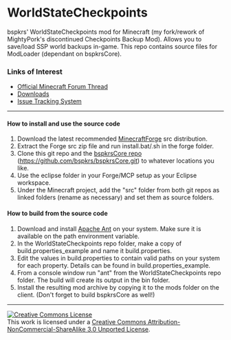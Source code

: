 WorldStateCheckpoints
=================
bspkrs' WorldStateCheckpoints mod for Minecraft (my fork/rework of MightyPork's discontinued Checkpoints Backup Mod).  Allows you to save/load SSP world backups in-game.
This repo contains source files for ModLoader (dependant on bspkrsCore).

### Links of Interest
 - [Official Minecraft Forum Thread](http://www.minecraftforum.net/topic/1548243-)
 - [Downloads](http://bspk.rs/MC/WorldStateCheckpoints/index.html)
 - [Issue Tracking System](https://github.com/bspkrs/WorldStateCheckpoints/issues)
 
* * *

#### How to install and use the source code ####

1. Download the latest recommended [MinecraftForge](http://files.minecraftforge.net) src distribution.
2. Extract the Forge src zip file and run install.bat/.sh in the forge folder.
3. Clone this git repo and the [bspkrsCore repo](https://github.com/bspkrs/bspkrsCore) (https://github.com/bspkrs/bspkrsCore.git) to whatever locations you like.
4. Use the eclipse folder in your Forge/MCP setup as your Eclipse workspace.
5. Under the Minecraft project, add the "src" folder from both git repos as linked folders (rename as necessary) and set them as source folders.

#### How to build from the source code ####

1. Download and install [Apache Ant](http://ant.apache.org) on your system. Make sure it is available on the path environment variable.
2. In the WorldStateCheckpoints repo folder, make a copy of build.properties_example and name it build.properties.
3. Edit the values in build.properties to contain valid paths on your system for each property. Details can be found in build.properties_example.
4. From a console window run "ant" from the WorldStateCheckpoints repo folder. The build will create its output in the bin folder.
5. Install the resulting mod archive by copying it to the mods folder on the client. (Don't forget to build bspkrsCore as well!)

* * *

<a rel="license" href="http://creativecommons.org/licenses/by-nc-sa/3.0/"><img alt="Creative Commons License" style="border-width:0" src="http://i.creativecommons.org/l/by-nc-sa/3.0/88x31.png" /></a><br />This work is licensed under a <a rel="license" href="http://creativecommons.org/licenses/by-nc-sa/3.0/">Creative Commons Attribution-NonCommercial-ShareAlike 3.0 Unported License</a>.
